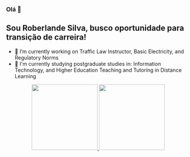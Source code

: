 ### Olá  👋
## Sou Roberlande Silva, busco oportunidade para transição de carreira!

- 🔭 I’m currently working on Traffic Law Instructor, Basic Electricity, and Regulatory Norms
- 🌱 I'm currently studying postgraduate studies in:
  Information Technology, and
   Higher Education Teaching and Tutoring in Distance Learning


<div align="center">
  <a href="https://github.com/Roberlanderrsilva">
  <img height="180em" src="https://github-readme-stats.vercel.app/api?username=roberlanderrsilva&show_icons=true&theme=dracula&include_all_commits=true&count_private=true"/>
  <img height="180em" src="https://github-readme-stats.vercel.app/api/top-langs/?username=rafaballerini&layout=compact&langs_count=7&theme=dracula"/>
</div>
